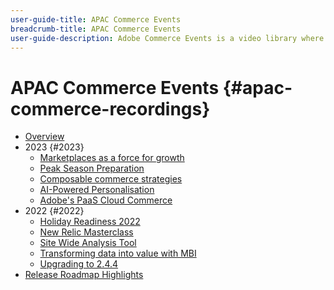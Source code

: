 ```yaml
---
user-guide-title: APAC Commerce Events
breadcrumb-title: APAC Commerce Events
user-guide-description: Adobe Commerce Events is a video library where experts and peers have shared their thoughts and ideas on how to use Adobe Commerce.
---
```


# APAC Commerce Events {#apac-commerce-recordings}

+ [Overview](overview.md)
+ 2023 {#2023}
    + [Marketplaces as a force for growth](2023/marketplaces.md)
    + [Peak Season Preparation](2023/peak-season-prep.md)
    + [Composable commerce strategies](2023/composable-commerce.md)
    + [AI-Powered Personalisation](2023/ai-personalisation.md)
    + [Adobe's PaaS Cloud Commerce](2023/adobes-paas-cloud-commerce.md)  
+ 2022 {#2022}
    + [Holiday Readiness 2022](2022/holiday.md)
    + [New Relic Masterclass](2022/new-relic.md)
    + [Site Wide Analysis Tool](2022/analysis-tool.md)
    + [Transforming data into value with MBI](2022/mbi.md)
    + [Upgrading to 2.4.4](2022/upgrade.md)
+ [Release Roadmap Highlights](release-highlights.md)
  
<!--+ Commerce Events {#commerce-events}
  + [Overview](commerce-events/overview.md)
  + 2022 {#2022}
    + [Top Tips and Tricks for Adobe Campaign Standard](customer-journeys/2022/tips-and-tricks.md)
    + [Develop and customize data models in Adobe [!DNL Campaign Classic]](customer-journeys/2022/data-models.md)

+ Data and insights {#commerce-release-updates}
  + [Overview](commerce-release-updates/overview.md)
  + 2022 {#2022}
    + [Innovations and trends](data-and-insights/2022/innovations.md)
    + [Sensei and Analysis Workspace](data-and-insights/2022/sensei.md)
    + [Personalize and automate with Adobe Target](data-and-insights/2022/personalize.md)
    + [Analytics and Target applications for Mobile and Apps](data-and-insights/2022/mobile-and-apps.md)
    + [Cross Device Analytics and Customer Journey Analytics](data-and-insights/2022/cross-device-analytics.md) -->